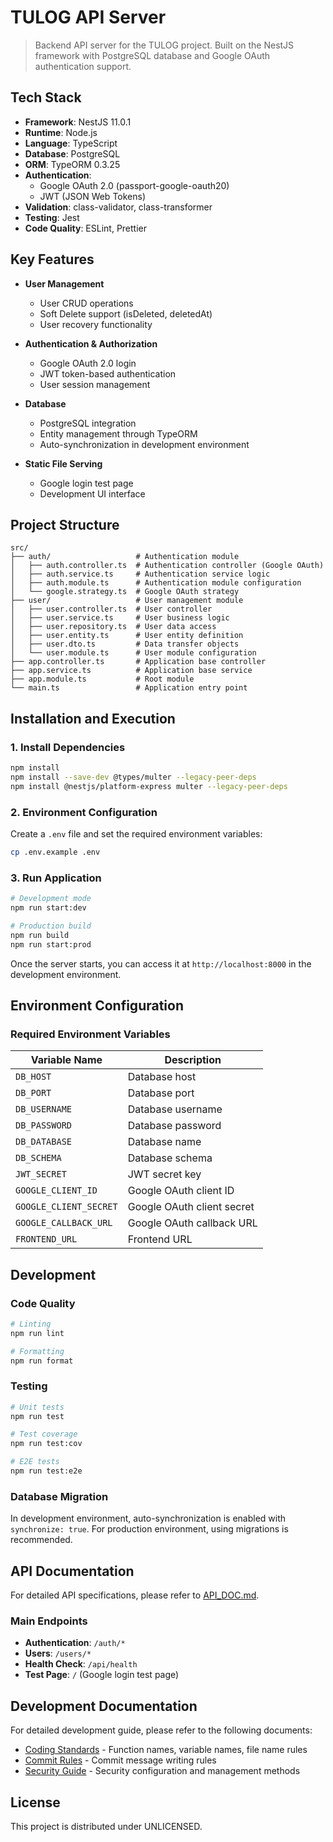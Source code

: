 # TULOG API Server

> Backend API server for the TULOG project. Built on the NestJS framework with PostgreSQL database and Google OAuth authentication support.

## Tech Stack

- **Framework**: NestJS 11.0.1
- **Runtime**: Node.js
- **Language**: TypeScript
- **Database**: PostgreSQL
- **ORM**: TypeORM 0.3.25
- **Authentication**:
  - Google OAuth 2.0 (passport-google-oauth20)
  - JWT (JSON Web Tokens)
- **Validation**: class-validator, class-transformer
- **Testing**: Jest
- **Code Quality**: ESLint, Prettier

## Key Features

- **User Management**
  - User CRUD operations
  - Soft Delete support (isDeleted, deletedAt)
  - User recovery functionality

- **Authentication & Authorization**
  - Google OAuth 2.0 login
  - JWT token-based authentication
  - User session management

- **Database**
  - PostgreSQL integration
  - Entity management through TypeORM
  - Auto-synchronization in development environment

- **Static File Serving**
  - Google login test page
  - Development UI interface

## Project Structure

```
src/
├── auth/                   # Authentication module
│   ├── auth.controller.ts  # Authentication controller (Google OAuth)
│   ├── auth.service.ts     # Authentication service logic
│   ├── auth.module.ts      # Authentication module configuration
│   └── google.strategy.ts  # Google OAuth strategy
├── user/                   # User management module
│   ├── user.controller.ts  # User controller
│   ├── user.service.ts     # User business logic
│   ├── user.repository.ts  # User data access
│   ├── user.entity.ts      # User entity definition
│   ├── user.dto.ts         # Data transfer objects
│   └── user.module.ts      # User module configuration
├── app.controller.ts       # Application base controller
├── app.service.ts          # Application base service
├── app.module.ts           # Root module
└── main.ts                 # Application entry point
```

## Installation and Execution

### 1. Install Dependencies

```bash
npm install
npm install --save-dev @types/multer --legacy-peer-deps
npm install @nestjs/platform-express multer --legacy-peer-deps
```

### 2. Environment Configuration

Create a `.env` file and set the required environment variables:

```bash
cp .env.example .env
```

### 3. Run Application

```bash
# Development mode
npm run start:dev

# Production build
npm run build
npm run start:prod
```

Once the server starts, you can access it at `http://localhost:8000` in the development environment.

## Environment Configuration

### Required Environment Variables

| Variable Name          | Description                |
| ---------------------- | -------------------------- |
| `DB_HOST`              | Database host              |
| `DB_PORT`              | Database port              |
| `DB_USERNAME`          | Database username          |
| `DB_PASSWORD`          | Database password          |
| `DB_DATABASE`          | Database name              |
| `DB_SCHEMA`            | Database schema            |
| `JWT_SECRET`           | JWT secret key             |
| `GOOGLE_CLIENT_ID`     | Google OAuth client ID     |
| `GOOGLE_CLIENT_SECRET` | Google OAuth client secret |
| `GOOGLE_CALLBACK_URL`  | Google OAuth callback URL  |
| `FRONTEND_URL`         | Frontend URL               |

## Development

### Code Quality

```bash
# Linting
npm run lint

# Formatting
npm run format
```

### Testing

```bash
# Unit tests
npm run test

# Test coverage
npm run test:cov

# E2E tests
npm run test:e2e
```

### Database Migration

In development environment, auto-synchronization is enabled with `synchronize: true`.
For production environment, using migrations is recommended.

## API Documentation

For detailed API specifications, please refer to [API_DOC.md](./API_DOC.md).

### Main Endpoints

- **Authentication**: `/auth/*`
- **Users**: `/users/*`
- **Health Check**: `/api/health`
- **Test Page**: `/` (Google login test page)

## Development Documentation

For detailed development guide, please refer to the following documents:

- [Coding Standards](./docs/CODING_STANDARDS.md) - Function names, variable names, file name rules
- [Commit Rules](./docs/COMMIT_RULES.md) - Commit message writing rules
- [Security Guide](./docs/SECURITY.md) - Security configuration and management methods

## License

This project is distributed under UNLICENSED.
